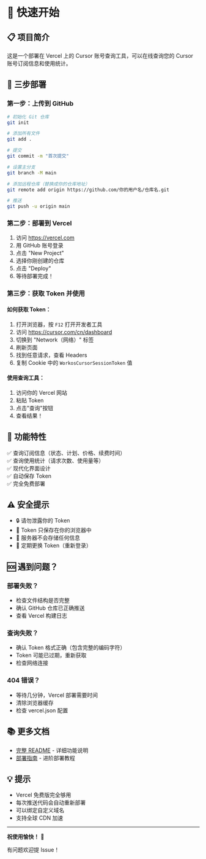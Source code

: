 # 🚀 快速开始

## 📋 项目简介

这是一个部署在 Vercel 上的 Cursor 账号查询工具，可以在线查询您的 Cursor 账号订阅信息和使用统计。

## 🎯 三步部署

### 第一步：上传到 GitHub

```bash
# 初始化 Git 仓库
git init

# 添加所有文件
git add .

# 提交
git commit -m "首次提交"

# 设置主分支
git branch -M main

# 添加远程仓库（替换成你的仓库地址）
git remote add origin https://github.com/你的用户名/仓库名.git

# 推送
git push -u origin main
```

### 第二步：部署到 Vercel

1. 访问 https://vercel.com
2. 用 GitHub 账号登录
3. 点击 "New Project"
4. 选择你刚创建的仓库
5. 点击 "Deploy"
6. 等待部署完成！

### 第三步：获取 Token 并使用

#### 如何获取 Token：

1. 打开浏览器，按 `F12` 打开开发者工具
2. 访问 https://cursor.com/cn/dashboard
3. 切换到 "Network（网络）" 标签
4. 刷新页面
5. 找到任意请求，查看 Headers
6. 复制 Cookie 中的 `WorkosCursorSessionToken` 值

#### 使用查询工具：

1. 访问你的 Vercel 网站
2. 粘贴 Token
3. 点击"查询"按钮
4. 查看结果！

## 📱 功能特性

✅ 查询订阅信息（状态、计划、价格、续费时间）  
✅ 查询使用统计（请求次数、使用量等）  
✅ 现代化界面设计  
✅ 自动保存 Token  
✅ 完全免费部署  

## ⚠️ 安全提示

- 🔒 请勿泄露你的 Token
- 💾 Token 只保存在你的浏览器中
- 🚫 服务器不会存储任何信息
- 🔐 定期更换 Token（重新登录）

## 🆘 遇到问题？

### 部署失败？
- 检查文件结构是否完整
- 确认 GitHub 仓库已正确推送
- 查看 Vercel 构建日志

### 查询失败？
- 确认 Token 格式正确（包含完整的编码字符）
- Token 可能已过期，重新获取
- 检查网络连接

### 404 错误？
- 等待几分钟，Vercel 部署需要时间
- 清除浏览器缓存
- 检查 vercel.json 配置

## 📚 更多文档

- [完整 README](./README.md) - 详细功能说明
- [部署指南](./DEPLOY.md) - 进阶部署教程

## 💡 提示

- Vercel 免费版完全够用
- 每次推送代码会自动重新部署
- 可以绑定自定义域名
- 支持全球 CDN 加速

---

**祝使用愉快！** 🎉

有问题欢迎提 Issue！

